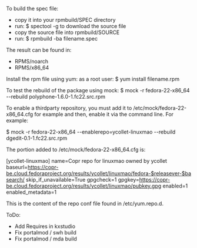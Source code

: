 To build the spec file:
- copy it into your rpmbuild/SPEC directory
- run:
$ spectool -g to download the source file
- copy the source file into rpmbuild/SOURCE
- run:
$ rpmbuild -ba filename.spec

The result can be found in:
- RPMS/noarch
- RPMS/x86_64

Install the rpm file using yum:
as a root user: 
$ yum install filename.rpm

To test the rebuild of the package using mock:
$ mock -r fedora-22-x86_64 --rebuild polyphone-1.6.0-1.fc22.src.rpm

To enable a thirdparty repository, you must add it to /etc/mock/fedora-22-x86_64.cfg for example and then, enable it via the command line. For example:

$ mock -r fedora-22-x86_64 --enablerepo=ycollet-linuxmao --rebuild dgedit-0.1-1.fc22.src.rpm

The portion added to /etc/mock/fedora-22-x86_64.cfg is:

[ycollet-linuxmao]
name=Copr repo for linuxmao owned by ycollet
baseurl=https://copr-be.cloud.fedoraproject.org/results/ycollet/linuxmao/fedora-$releasever-$basearch/
skip_if_unavailable=True
gpgcheck=1
gpgkey=https://copr-be.cloud.fedoraproject.org/results/ycollet/linuxmao/pubkey.gpg
enabled=1
enabled_metadata=1

This is the content of the repo conf file found in /etc/yum.repo.d.

ToDo:
- Add Requires in kxstudio
- Fix portalmod / swh build
- Fix portalmod / mda build
